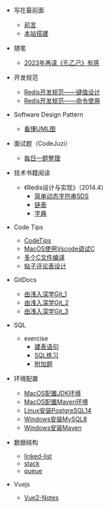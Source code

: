 <!-- _sidebar.md -->
* 写在最前面
  * [前言](README.md)
  * [本站搭建](/create_blog/%E5%9F%BA%E4%BA%8Edocsify%E7%9A%84%E7%AE%80%E6%B4%81%E5%8D%9A%E5%AE%A2%E6%90%AD%E5%BB%BA.md)

* 随笔
  * [2023年再读《孔乙己》有感](/docs/eassys/2023%E5%B9%B4%E5%86%8D%E8%AF%BB%E3%80%8A%E5%AD%94%E4%B9%99%E5%B7%B1%E3%80%8B%E6%9C%89%E6%84%9F.md)


* 开发规范
  * [Redis开发规范——键值设计](/docs/codeguides/Redis%E5%BC%80%E5%8F%91%E8%A7%84%E8%8C%83%E2%80%94%E2%80%94%E9%94%AE%E5%80%BC%E8%AE%BE%E8%AE%A1.md)
  * [Redis开发规范——命令使用](/docs/codeguides/Redis%E5%BC%80%E5%8F%91%E8%A7%84%E8%8C%83%E2%80%94%E2%80%94%E5%91%BD%E4%BB%A4%E4%BD%BF%E7%94%A8.md)

* Software Design Pattern
  * [看懂UML图](/docs/design_pattern/%E7%9C%8B%E6%87%82UML%E5%9B%BE.md)

* 面试题（CodeJuzi）
  * [每日一题整理](/docs/jobhunter/my_interview_qa.md)

* 技术书籍阅读
  * 《Redis设计与实现》（2014.4）
    * [简单动态字符串SDS](/books/%E3%80%8ARedis%E7%9A%84%E8%AE%BE%E8%AE%A1%E4%B8%8E%E5%AE%9E%E7%8E%B0%E3%80%8B/%E7%AE%80%E5%8D%95%E5%8A%A8%E6%80%81%E5%AD%97%E7%AC%A6%E4%B8%B2.md)
    * [链表](/books/%E3%80%8ARedis%E7%9A%84%E8%AE%BE%E8%AE%A1%E4%B8%8E%E5%AE%9E%E7%8E%B0%E3%80%8B/%E9%93%BE%E8%A1%A8.md)
    * [字典](/books/%E3%80%8ARedis%E7%9A%84%E8%AE%BE%E8%AE%A1%E4%B8%8E%E5%AE%9E%E7%8E%B0%E3%80%8B/%E5%AD%97%E5%85%B8.md)

* Code Tips
  * [CodeTips](/docs/codetips/CodeTips.md)
  * [MacOS使用Vscode调试C](/docs/codetips/MacOS_Vscode_Debugger_C.md)
  * [多个C文件编译](/docs/codetips/C_Compile_Mul_Files.md)
  * [帖子评论表设计](/docs/codetips/%E5%B8%96%E5%AD%90%E8%AF%84%E8%AE%BA%E8%A1%A8%E8%AE%BE%E8%AE%A1.md)

* GitDocs
  * [由浅入深学Git_1](/docs/gitdocs/%E7%94%B1%E6%B5%85%E5%85%A5%E6%B7%B1%E5%AD%A6Git_1.md)
  * [由浅入深学Git_2](/docs/gitdocs/%E7%94%B1%E6%B5%85%E5%85%A5%E6%B7%B1%E5%AD%A6Git_2.md)
  * [由浅入深学Git_3](/docs/gitdocs/%E7%94%B1%E6%B5%85%E5%85%A5%E6%B7%B1%E5%AD%A6Git_3.md)

* SQL
  * exercise
    * [建表语句](/codes/sql/exercise/tables.md)
    * [SQL练习](/codes/sql/exercise/sql_exercise.md)
    * [附加题](/codes/sql/exercise/sql_extra_exer.md)

* 环境配置
  * [MacOS配置JDK环境](/docs/envconfig/MacOS%E9%85%8D%E7%BD%AEJDK%E7%8E%AF%E5%A2%83.md)
  * [MacOS配置Maven环境](/docs/envconfig/MacOS%E9%85%8D%E7%BD%AEMaven%E7%8E%AF%E5%A2%83.md)
  * [Linux安装PostgreSQL14](/docs/envconfig/Linux%E5%AE%89%E8%A3%85PostgreSQL.md)
  * [Windows安装MySQL8](/docs/envconfig/Windows%E5%AE%89%E8%A3%85MySQL8.md)
  * [Windows安装Maven](/docs/envconfig/Windows%E5%AE%89%E8%A3%85Maven.md)

* 数据结构
  * [linked-list](/codes/datastructure/%E5%8D%95%E9%93%BE%E8%A1%A8%E7%9A%84%E5%88%9B%E5%BB%BA.md)
  * [stack](/codes/datastructure/%E6%A0%88%26%26%E8%BF%B7%E5%AE%AB%E9%97%AE%E9%A2%98.md)
  * [queue](/codes/datastructure/%E9%98%9F%E5%88%97%26%26%E5%BE%AA%E7%8E%AF%E9%98%9F%E5%88%97.md)

* Vuejs
  * [Vue2-Notes](/docs/frontend/vue/Vue2-Notes.md)